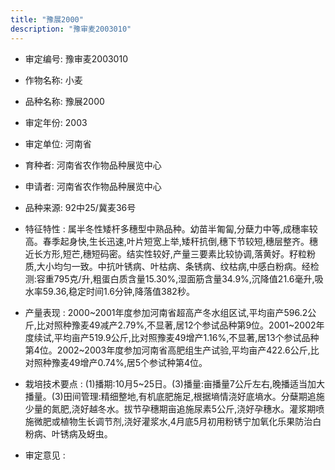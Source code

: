 ```yaml
---
title: "豫展2000"
description: "豫审麦2003010"
---
```

* 审定编号:  豫审麦2003010

*  作物名称:  小麦

*  品种名称:  豫展2000

*  审定年份:  2003

*  审定单位:  河南省

* 育种者:  河南省农作物品种展览中心

*  申请者:  河南省农作物品种展览中心

*  品种来源:  92中25/冀麦36号

*  特征特性 : 
属半冬性矮杆多穗型中熟品种。幼苗半匍匐,分蘖力中等,成穗率较高。春季起身快,生长迅速,叶片短宽上举,矮秆抗倒,穗下节较短,穗层整齐。穗近长方形,短芒,穗短码密。结实性较好,产量三要素比较协调,落黄好。籽粒粉质,大小均匀一致。中抗叶锈病、叶枯病、条锈病、纹枯病,中感白粉病。经检测:容重795克/升,粗蛋白质含量15.30%,湿面筋含量34.9%,沉降值21.6毫升,吸水率59.36,稳定时间1.6分钟,降落值382秒。
 
*  产量表现 : 
2000~2001年度参加河南省超高产冬水组区试,平均亩产596.2公斤,比对照种豫麦49减产2.79%,不显著,居12个参试品种第9位。2001~2002年度续试,平均亩产519.9公斤,比对照豫麦49增产1.16%,不显著,居13个参试品种第4位。2002~2003年度参加河南省高肥组生产试验,平均亩产422.6公斤,比对照种豫麦49增产0.74%,居5个参试种第4位。

*  栽培技术要点 : 
(1)播期:10月5~25日。(3)播量:亩播量7公斤左右,晚播适当加大播量。(3)田间管理:精细整地,有机底肥施足,根据墒情浇好底墒水。分蘖期追施少量的氮肥,浇好越冬水。拔节孕穗期亩追施尿素5公斤,浇好孕穗水。灌浆期喷施微肥或植物生长调节剂,浇好灌浆水,4月底5月初用粉锈宁加氧化乐果防治白粉病、叶锈病及蚜虫。

*  审定意见 : 


